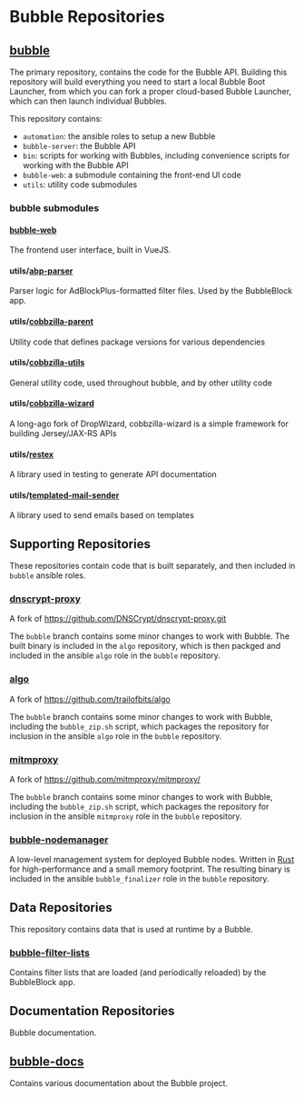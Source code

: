 # Bubble Repositories

## [bubble](https://git.bubblev.org/bubblev/bubble)
The primary repository, contains the code for the Bubble API. Building this repository will build everything you need to start a local Bubble Boot Launcher, from which you can fork a proper cloud-based Bubble Launcher, which can then launch individual Bubbles.

This repository contains:
 * `automation`: the ansible roles to setup a new Bubble
 * `bubble-server`: the Bubble API
 * `bin`: scripts for working with Bubbles, including convenience scripts for working with the Bubble API 
 * `bubble-web`: a submodule containing the front-end UI code
 * `utils`: utility code submodules 

### bubble submodules

#### [bubble-web](https://git.bubblev.org/bubblev/bubble-web)
The frontend user interface, built in VueJS. 

#### utils/[abp-parser](https://git.bubblev.org/bubblev/abp-parser)
Parser logic for AdBlockPlus-formatted filter files. Used by the BubbleBlock app.

#### utils/[cobbzilla-parent](https://git.bubblev.org/bubblev/cobbzilla-parent)
Utility code that defines package versions for various dependencies

#### utils/[cobbzilla-utils](https://git.bubblev.org/bubblev/cobbzilla-utils)
General utility code, used throughout bubble, and by other utility code

#### utils/[cobbzilla-wizard](https://git.bubblev.org/bubblev/cobbzilla-wizard)
A long-ago fork of DropWizard, cobbzilla-wizard is a simple framework for building Jersey/JAX-RS APIs

#### utils/[restex](https://git.bubblev.org/bubblev/restex)
A library used in testing to generate API documentation

#### utils/[templated-mail-sender](https://git.bubblev.org/bubblev/templated-mail-sender)
A library used to send emails based on templates

## Supporting Repositories
These repositories contain code that is built separately, and then included in `bubble` ansible roles.

### [dnscrypt-proxy](https://git.bubblev.org/bubblev/dnscrypt-proxy)
A fork of https://github.com/DNSCrypt/dnscrypt-proxy.git

The `bubble` branch contains some minor changes to work with Bubble. The built binary is included in the `algo` repository, which is then packged and included in the ansible `algo` role in the `bubble` repository.

### [algo](https://git.bubblev.org/bubblev/algo)
A fork of https://github.com/trailofbits/algo

The `bubble` branch contains some minor changes to work with Bubble, including the `bubble_zip.sh` script, which packages the repository for inclusion in the ansible `algo` role in the `bubble` repository.

### [mitmproxy](https://git.bubblev.org/bubblev/mitmproxy)
A fork of https://github.com/mitmproxy/mitmproxy/

The `bubble` branch contains some minor changes to work with Bubble, including the `bubble_zip.sh` script, which packages the repository for inclusion in the ansible `mitmproxy` role in the `bubble` repository.

### [bubble-nodemanager](https://git.bubblev.org/bubblev/bubble-nodemanager)
A low-level management system for deployed Bubble nodes. Written in [Rust](https://www.rust-lang.org/) for high-performance and a small memory footprint.
The resulting binary is included in the ansible `bubble_finalizer` role in the `bubble` repository.

## Data Repositories
This repository contains data that is used at runtime by a Bubble.
  
### [bubble-filter-lists](https://git.bubblev.org/bubblev/bubble-filter-lists)
Contains filter lists that are loaded (and periodically reloaded) by the BubbleBlock app.

## Documentation Repositories
Bubble documentation.

## [bubble-docs](https://git.bubblev.org/bubblev/bubble-docs)
Contains various documentation about the Bubble project.

